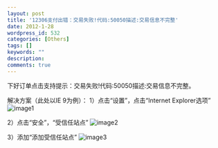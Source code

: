 ```yaml
---
layout: post
title: '12306支付出错：交易失败!代码:50050描述:交易信息不完整'
date: 2012-1-28
wordpress_id: 532
categories: [Others]
tags: []
keywords: ""
description: 
comments: true
---
```


下好订单点击支持提示：交易失败!代码:50050描述:交易信息不完整。


解决方案（此处以IE 9为例）：
1）点击“设置”，点击“Internet Explorer选项”
![image1](/images/uploads/2012/01/0_132772668005au.gif)

2）点击“安全”，“受信任站点”
![image2](/images/uploads/2012/01/0_1327727002E66E.gif)

3）添加“添加受信任站点”
![image3](/images/uploads/2012/01/0_1327727192MzXi.gif)

